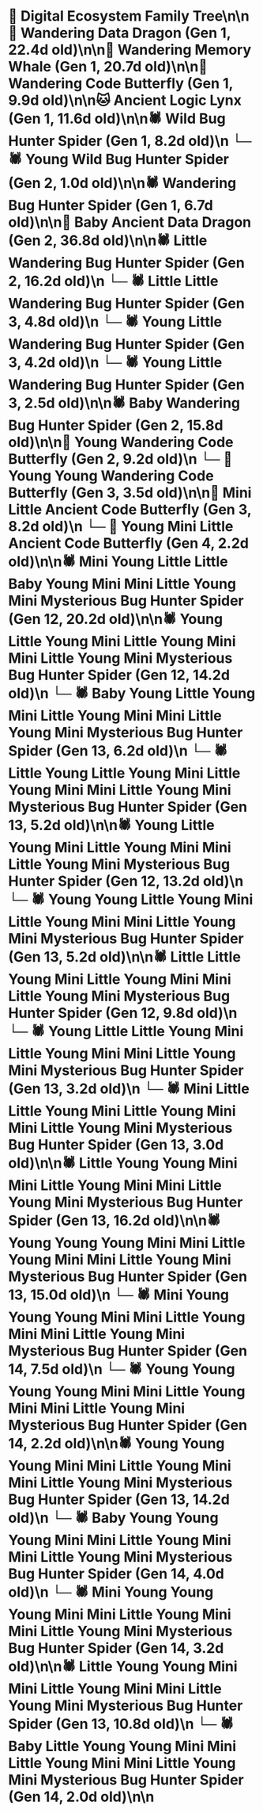 # 🌳 Digital Ecosystem Family Tree\n\n🐉 Wandering Data Dragon (Gen 1, 22.4d old)\n\n🐋 Wandering Memory Whale (Gen 1, 20.7d old)\n\n🦋 Wandering Code Butterfly (Gen 1, 9.9d old)\n\n🐱 Ancient Logic Lynx (Gen 1, 11.6d old)\n\n🕷️ Wild Bug Hunter Spider (Gen 1, 8.2d old)\n  └─ 🕷️ Young Wild Bug Hunter Spider (Gen 2, 1.0d old)\n\n🕷️ Wandering Bug Hunter Spider (Gen 1, 6.7d old)\n\n🐉 Baby Ancient Data Dragon (Gen 2, 36.8d old)\n\n🕷️ Little Wandering Bug Hunter Spider (Gen 2, 16.2d old)\n  └─ 🕷️ Little Little Wandering Bug Hunter Spider (Gen 3, 4.8d old)\n  └─ 🕷️ Young Little Wandering Bug Hunter Spider (Gen 3, 4.2d old)\n  └─ 🕷️ Young Little Wandering Bug Hunter Spider (Gen 3, 2.5d old)\n\n🕷️ Baby Wandering Bug Hunter Spider (Gen 2, 15.8d old)\n\n🦋 Young Wandering Code Butterfly (Gen 2, 9.2d old)\n  └─ 🦋 Young Young Wandering Code Butterfly (Gen 3, 3.5d old)\n\n🦋 Mini Little Ancient Code Butterfly (Gen 3, 8.2d old)\n  └─ 🦋 Young Mini Little Ancient Code Butterfly (Gen 4, 2.2d old)\n\n🕷️ Mini Young Little Little Baby Young Mini Mini Little Young Mini Mysterious Bug Hunter Spider (Gen 12, 20.2d old)\n\n🕷️ Young Little Young Mini Little Young Mini Mini Little Young Mini Mysterious Bug Hunter Spider (Gen 12, 14.2d old)\n  └─ 🕷️ Baby Young Little Young Mini Little Young Mini Mini Little Young Mini Mysterious Bug Hunter Spider (Gen 13, 6.2d old)\n  └─ 🕷️ Little Young Little Young Mini Little Young Mini Mini Little Young Mini Mysterious Bug Hunter Spider (Gen 13, 5.2d old)\n\n🕷️ Young Little Young Mini Little Young Mini Mini Little Young Mini Mysterious Bug Hunter Spider (Gen 12, 13.2d old)\n  └─ 🕷️ Young Young Little Young Mini Little Young Mini Mini Little Young Mini Mysterious Bug Hunter Spider (Gen 13, 5.2d old)\n\n🕷️ Little Little Young Mini Little Young Mini Mini Little Young Mini Mysterious Bug Hunter Spider (Gen 12, 9.8d old)\n  └─ 🕷️ Young Little Little Young Mini Little Young Mini Mini Little Young Mini Mysterious Bug Hunter Spider (Gen 13, 3.2d old)\n  └─ 🕷️ Mini Little Little Young Mini Little Young Mini Mini Little Young Mini Mysterious Bug Hunter Spider (Gen 13, 3.0d old)\n\n🕷️ Little Young Young Mini Mini Little Young Mini Mini Little Young Mini Mysterious Bug Hunter Spider (Gen 13, 16.2d old)\n\n🕷️ Young Young Young Mini Mini Little Young Mini Mini Little Young Mini Mysterious Bug Hunter Spider (Gen 13, 15.0d old)\n  └─ 🕷️ Mini Young Young Young Mini Mini Little Young Mini Mini Little Young Mini Mysterious Bug Hunter Spider (Gen 14, 7.5d old)\n  └─ 🕷️ Young Young Young Young Mini Mini Little Young Mini Mini Little Young Mini Mysterious Bug Hunter Spider (Gen 14, 2.2d old)\n\n🕷️ Young Young Young Mini Mini Little Young Mini Mini Little Young Mini Mysterious Bug Hunter Spider (Gen 13, 14.2d old)\n  └─ 🕷️ Baby Young Young Young Mini Mini Little Young Mini Mini Little Young Mini Mysterious Bug Hunter Spider (Gen 14, 4.0d old)\n  └─ 🕷️ Mini Young Young Young Mini Mini Little Young Mini Mini Little Young Mini Mysterious Bug Hunter Spider (Gen 14, 3.2d old)\n\n🕷️ Little Young Young Mini Mini Little Young Mini Mini Little Young Mini Mysterious Bug Hunter Spider (Gen 13, 10.8d old)\n  └─ 🕷️ Baby Little Young Young Mini Mini Little Young Mini Mini Little Young Mini Mysterious Bug Hunter Spider (Gen 14, 2.0d old)\n\n